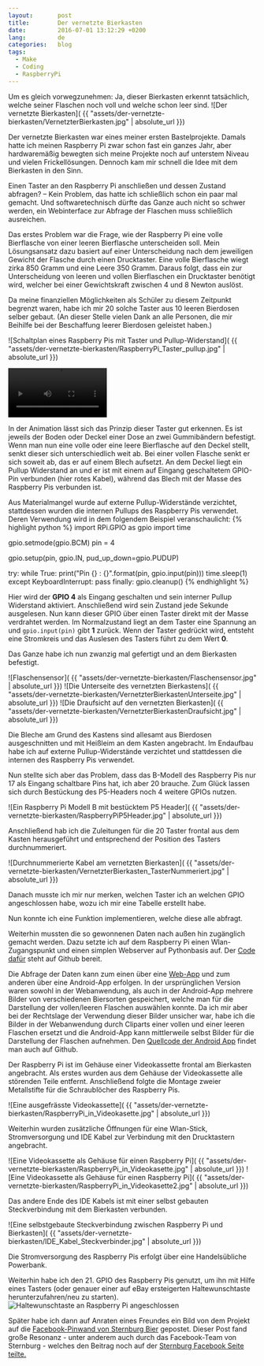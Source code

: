 ```yaml
---
layout:       post
title:        Der vernetzte Bierkasten
date:         2016-07-01 13:12:29 +0200
lang:         de
categories:   blog
tags:
  - Make
  - Coding
  - RaspberryPi
---
```


Um es gleich vorwegzunehmen: Ja, dieser Bierkasten erkennt tatsächlich, welche
seiner Flaschen noch voll und welche schon leer sind.
![Der vernetzte Bierkasten]( {{ "assets/der-vernetzte-bierkasten/VernetzterBierkasten.jpg" | absolute_url }})

Der vernetzte Bierkasten war eines meiner ersten Bastelprojekte. Damals hatte
ich meinen Raspberry Pi zwar schon fast ein ganzes Jahr, aber hardwaremäßig
bewegten sich meine Projekte noch auf unterstem Niveau und vielen
Frickellösungen. Dennoch kam mir schnell die Idee mit dem Bierkasten in den
Sinn.

Einen Taster an den Raspberry Pi anschließen und dessen Zustand abfragen? –
Kein Problem, das hatte ich schließlich schon ein paar mal gemacht. Und
softwaretechnisch dürfte das Ganze auch nicht so schwer werden, ein Webinterface
zur Abfrage der Flaschen muss schließlich ausreichen.

Das erstes Problem war die Frage, wie der Raspberry Pi eine volle Bierflasche
von einer leeren Bierflasche unterscheiden soll. Mein Lösungsansatz dazu basiert
auf einer Unterscheidung nach dem jeweiligen Gewicht der Flasche durch einen
Drucktaster. Eine volle Bierflasche wiegt zirka 850 Gramm und eine Leere 350
Gramm. Daraus folgt, dass ein zur Unterscheidung von leeren und vollen
Bierflaschen ein Drucktaster benötigt wird, welcher bei einer Gewichtskraft
zwischen 4 und 8 Newton auslöst.  

Da meine finanziellen Möglichkeiten als Schüler zu diesem Zeitpunkt begrenzt
waren, habe ich mir 20 solche Taster aus 10 leeren Bierdosen selber gebaut.
(An dieser Stelle vielen Dank an alle Personen, die mir Beihilfe bei der
Beschaffung leerer Bierdosen geleistet haben.)

![Schaltplan eines Raspberry Pis mit Taster und Pullup-Widerstand]( {{ "assets/der-vernetzte-bierkasten/RaspberryPi_Taster_pullup.jpg" | absolute_url }})

<video autoplay loop width="200" heigh="352">
  <source src="{{ "assets/der-vernetzte-bierkasten/Flaschensensor.mp4" | absolute_url }}" type="video/mp4">
  Your browser does not support the video tag.
</video>

In der Animation lässt sich das Prinzip dieser Taster gut erkennen. Es ist
jeweils der Boden oder Deckel einer Dose an zwei Gummibändern befestigt.
Wenn man nun eine volle oder eine leere Bierflasche auf den Deckel stellt, senkt
dieser sich unterschiedlich weit ab. Bei einer vollen Flasche senkt er sich
soweit ab, das er auf einem Blech aufsetzt.
An dem Deckel liegt ein Pullup Widerstand an und er ist mit einem auf
Eingang geschaltetem GPIO-Pin verbunden (hier rotes Kabel), während das Blech
mit der Masse des Raspberry Pis verbunden ist.

Aus Materialmangel wurde auf externe Pullup-Widerstände verzichtet, stattdessen
wurden die internen Pullups des Raspberry Pis verwendet. Deren Verwendung wird
in dem folgendem Beispiel veranschaulicht:
{% highlight python %}
import RPi.GPIO as gpio
import time

gpio.setmode(gpio.BCM)
pin = 4

gpio.setup(pin, gpio.IN, pud_up_down=gpio.PUDUP)

try:
    while True:
        print("Pin {} : {}".format(pin, gpio.input(pin)))
        time.sleep(1)
except KeyboardInterrupt:
    pass
finally:
    gpio.cleanup()
{% endhighlight %}

Hier wird der **GPIO 4** als Eingang geschalten und sein interner Pullup
Widerstand aktiviert. Anschließend wird sein Zustand jede Sekunde ausgelesen.
Nun kann dieser GPIO über einen Taster direkt mit der Masse verdrahtet werden.
Im Normalzustand liegt an dem Taster eine Spannung an und `gpio.input(pin)` gibt
**1** zurück. Wenn der Taster gedrückt wird, entsteht eine Stromkreis und das
Auslesen des Tasters führt zu dem Wert **0**.



Das Ganze habe ich nun zwanzig mal gefertigt und an dem Bierkasten befestigt.

![Flaschensensor]( {{ "assets/der-vernetzte-bierkasten/Flaschensensor.jpg" | absolute_url }})
![Die Unterseite des vernetzten Bierkastens]( {{ "assets/der-vernetzte-bierkasten/VernetzterBierkastenUnterseite.jpg" | absolute_url }})
![Die Draufsicht auf den vernetzten Bierkasten]( {{ "assets/der-vernetzte-bierkasten/VernetzterBierkastenDraufsicht.jpg" | absolute_url }})

Die Bleche am Grund des Kastens sind allesamt aus Bierdosen ausgeschnitten und
mit Heißleim an dem Kasten angebracht. Im Endaufbau habe ich auf externe
Pullup-Widerstände verzichtet und stattdessen die internen des Raspberry Pis
verwendet.

Nun stellte sich aber das Problem, dass das B-Modell des Raspberry Pis nur 17
als Eingang schaltbare Pins hat, ich aber 20 brauche. Zum Glück lassen sich
durch Bestückung des P5-Headers noch 4 weitere GPIOs nutzen.

![Ein Raspberry Pi Modell B mit bestücktem P5 Header]( {{ "assets/der-vernetzte-bierkasten/RaspberryPiP5Header.jpg" | absolute_url }})

Anschließend hab ich die Zuleitungen für die 20 Taster frontal aus dem Kasten
herausgeführt und entsprechend der Position des Tasters durchnummeriert.

![Durchnummerierte Kabel am vernetzten Bierkasten]( {{ "assets/der-vernetzte-bierkasten/VernetzterBierkasten_TasterNummeriert.jpg" | absolute_url }})

Danach musste ich mir nur merken, welchen Taster ich an welchen GPIO
angeschlossen habe, wozu ich mir eine Tabelle erstellt habe.

Nun konnte ich eine Funktion implementieren, welche diese alle abfragt.

Weiterhin mussten die so gewonnenen Daten nach außen hin zugänglich gemacht
werden. Dazu setzte ich auf dem Raspberry Pi einen Wlan-Zugangspunkt und einen
simplen Webserver auf Pythonbasis auf. Der
[Code dafür](https://github.com/DasBierkastenProjekt/Bierkasten) steht auf
Github bereit.

Die Abfrage der Daten kann zum einen über eine [Web-App](https://github.com/DasBierkastenProjekt/DerVernetzteBierkasten-WebApp)
und zum anderen über eine Android-App erfolgen. In der ursprünglichen Version
waren sowohl in der Webanwendung, als auch in der Android-App mehrere Bilder von
verschiedenen Biersorten gespeichert, welche man für die Darstellung der
vollen/leeren Flaschen auswählen konnte. Da ich mir aber bei der Rechtslage der
Verwendung dieser Bilder unsicher war, habe ich die Bilder in der Webanwendung
durch Cliparts einer vollen und einer leeren Flaschen ersetzt und die
Android-App kann mittlerweile selbst Bilder für die Darstellung der Flaschen
aufnehmen.
Den [Quellcode der Android App](http://github.com/DasBierkastenProjekt/DerVernetzteBierkasten-Android) findet man auch auf Github.

Der Raspberry Pi ist im Gehäuse einer Videokassette frontal am Bierkasten
angebracht. Als erstes wurden aus dem Gehäuse der Videokassette alle störenden
Teile entfernt. Anschließend folgte die Montage zweier Metallstifte für die
Schraublöcher des Raspberry Pis.

![Eine ausgefrässte Videokassette]( {{ "assets/der-vernetzte-bierkasten/RaspberryPi_in_Videokasette.jpg" | absolute_url }})

Weiterhin wurden zusätzliche Öffnungen für eine Wlan-Stick, Stromversorgung und
IDE Kabel zur Verbindung mit den Drucktastern angebracht.

![Eine Videokassette als Gehäuse für einen Raspberry Pi]( {{ "assets/der-vernetzte-bierkasten/RaspberryPi_in_Videokasette.jpg" | absolute_url }})
![Eine Videokassette als Gehäuse für einen Raspberry Pi]( {{ "assets/der-vernetzte-bierkasten/RaspberryPi_in_Videokasette2.jpg" | absolute_url }})

Das andere Ende des IDE Kabels ist mit einer selbst gebauten Steckverbindung mit
dem Bierkasten verbunden.

![Eine selbstgebaute Steckverbindung zwischen Raspberry Pi und Bierkasten]( {{ "assets/der-vernetzte-bierkasten/IDE_Kabel_Steckverbinder.jpg" | absolute_url }})

Die Stromversorgung des Raspberry Pis erfolgt über eine Handelsübliche Powerbank.

Weiterhin habe ich den 21. GPIO des Raspberry Pis genutzt, um ihn mit Hilfe
eines Tasters (oder genauer einer auf eBay ersteigerten Haltewunschtaste
herunterzufahren/neu zu starten).
![Haltewunschtaste an Raspberry Pi angeschlossen]()

Später habe ich dann auf Anraten eines Freundes ein Bild von dem Projekt auf die
[Facebook-Pinwand von Sternburg Bier](https://www.facebook.com/photo.php?fbid=741565559275751)
gepostet. Dieser Post fand große Resonanz - unter anderem auch durch das
Facebook-Team von Sternburg - welches den Beitrag noch auf der
[Sternburg Facebook Seite teilte.](https://www.facebook.com/sternburg.bier/posts/10153218808859438)

